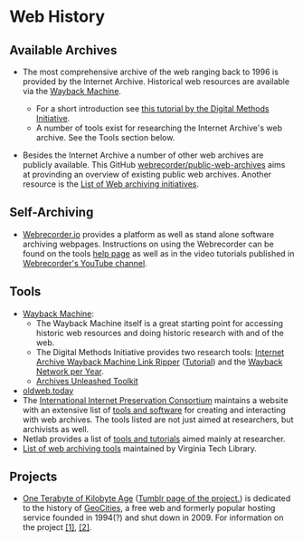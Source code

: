 # Web History

## Available Archives
- The most comprehensive archive of the web ranging back to 1996 is provided by the Internet Archive. Historical web resources are available via the [Wayback Machine](https://archive.org/web/).
	
	- For a short introduction see [this tutorial by the Digital Methods Initiative](https://www.youtube.com/watch?v=mShvg718JN8). 
	- A number of tools exist for researching the Internet Archive's web archive. See the Tools section below.
	

- Besides the Internet Archive a number of other web archives are publicly available. This GitHub [webrecorder/public-web-archives](https://github.com/webrecorder/public-web-archives) aims at provinding an overview of existing public web archives. Another resource is the [List of Web archiving initiatives](https://en.wikipedia.org/wiki/List_of_Web_archiving_initiatives).


## Self-Archiving
- [Webrecorder.io](https://webrecorder.io/) provides a platform as well as stand alone software archiving webpages. Instructions on using the Webrecorder can be found on the tools [help page](https://guide.webrecorder.io/) as well as in the video tutorials published in [Webrecorder's YouTube channel](https://www.youtube.com/channel/UC6FvYcMnfuBYg2_u7HrNDow).


## Tools

- [Wayback Machine](https://archive.org/web/):
	- The Wayback Machine itself is a great starting point for accessing historic web resources and doing historic research with and of the web. 
	- The Digital Methods Initiative provides two research tools: [Internet Archive Wayback Machine Link Ripper](https://tools.digitalmethods.net/beta/internetArchiveWaybackMachineLinkRipper/) ([Tutorial](https://www.youtube.com/watch?v=DVa2TBhp4a4)) and the [Wayback Network per Year](https://tools.digitalmethods.net/beta/waybackNetworkPerYear/). 
	- [Archives Unleashed Toolkit](https://archivesunleashed.org/)
- [oldweb.today](http://oldweb.today/)
- The [International Internet Preservation Consortium](http://netpreserve.org/) maintains a website with an extensive list of [tools and software](http://netpreserve.org/web-archiving/tools-and-software/) for creating and interacting with web archives. The tools listed are not just aimed at researchers, but archivists as well.
- Netlab provides a list of [tools and tutorials](https://www.netlab.dk/services/tools-and-tutorials/) aimed mainly at researcher.
- [List of web archiving tools](https://guides.lib.vt.edu/webarchiving/tools) maintained by Virginia Tech Library.


## Projects
- [One Terabyte of Kilobyte Age](https://blog.geocities.institute/) ([Tumblr page of the project.](https://oneterabyteofkilobyteage.tumblr.com/)) is dedicated to the history of [GeoCities](https://en.wikipedia.org/wiki/Yahoo!_GeoCities), a free web and formerly popular hosting service founded in 1994(?) and shut down in 2009. For information on the project [[1]](https://blog.geocities.institute/about), [[2]](https://anthology.rhizome.org/one-terabyte-of-kilobyte-age).


